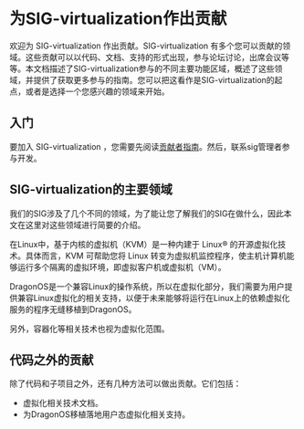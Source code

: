 # 为SIG-virtualization作出贡献

欢迎为 SIG-virtualization 作出贡献。SIG-virtualization 有多个您可以贡献的领域。这些贡献可以以代码、文档、支持的形式出现，参与论坛讨论，出席会议等等。本文档描述了SIG-virtualization参与的不同主要功能区域，概述了这些领域，并提供了获取更多参与的指南。您可以把这看作是SIG-virtualization的起点，或者是选择一个您感兴趣的领域来开始。

## 入门

要加入 SIG-virtualization ，您需要先阅读[贡献者指南]。然后，联系sig管理者参与开发。

## SIG-virtualization的主要领域

我们的SIG涉及了几个不同的领域，为了能让您了解我们的SIG在做什么，因此本文在这里对这些领域进行简要的介绍。

在Linux中，基于内核的虚拟机（KVM）是一种内建于 Linux® 的开源虚拟化技术。具体而言，KVM 可帮助您将 Linux 转变为虚拟机监控程序，使主机计算机能够运行多个隔离的虚拟环境，即虚拟客户机或虚拟机（VM）。

DragonOS是一个兼容Linux的操作系统，所以在虚拟化部分，我们需要为用户提供兼容Linux虚拟化的相关支持，以便于未来能够将运行在Linux上的依赖虚拟化服务的程序无缝移植到DragonOS。

另外，容器化等相关技术也视为虚拟化范围。

## 代码之外的贡献

除了代码和子项目之外，还有几种方法可以做出贡献。它们包括：

- 虚拟化相关技术文档。
- 为DragonOS移植落地用户态虚拟化相关支持。


[贡献者指南]: /contributors/README.md
